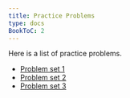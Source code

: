 ```yaml
---
title: Practice Problems
type: docs
BookToC: 2
---
```


Here is a list of practice problems.

  - [Problem set 1](problems1.pdf)
  - [Problem set 2](problems2.pdf)
  - [Problem set 3](problems3.pdf)
